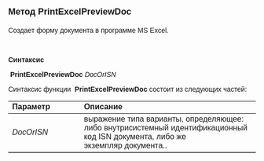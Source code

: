 ﻿<html>
<head>
<title>PrintExcelPreviewDoc</title>
</head>

<body>

<h1><strong><font face="Arial" size="4">Метод </font></strong>
<font size="4" face="Arial">PrintExcelPreviewDoc</font></h1>

<p><font face="Arial">Создает форму документа в программе MS Excel.</font></p>

<p><font face="Arial">&nbsp;</font></p>

<p class="label"><font face="Arial"><b>Синтаксис</b></font></p>

<p><font face="Arial"><strong>&nbsp;</strong><strong>PrintExcelPreviewDoc</strong><strong> </strong>
<em>DocOrISN</em><strong> </strong></font></p>

<p><font face="Arial">Синтаксис функции <strong>&nbsp;PrintExcelPreviewDoc </strong>
состоит из следующих частей:</font></p>

<table border="1" cellPadding="5" cols="2" frame="below" rules="rows" id="table1">
<TBODY>
  <tr vAlign="top">
    <td class="label" width="29%"><font face="Arial"><b>Параметр</b></font></td>
    <td class="label" width="71%"><font face="Arial"><strong>Описание</strong></font></td>
  </tr>
  <tr>
    <td width="29%"><font face="Arial"><em>DocOrISN</em></font></td>
    <td width="71%"><font face="Arial">выражение типа варианты, 
	определяющее: либо внутрисистемный идентификационный код ISN документа, либо 
	же экземпляр&nbsp;документа.. </font></td>
  </tr>
</table>

<p><font face="Arial">&nbsp;</font></p>
</body>
</html>

